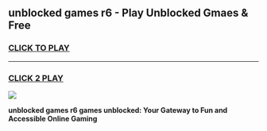 
## unblocked games r6 - Play Unblocked Gmaes & Free
<h3>
<a href="https://news.freeplayer.one?title=unblocked_games_r6&ref=23F">CLICK TO PLAY</a></h3>
<hr>

<h3>
<a href="https://news.freeplayer.one?title=unblocked_games_r6&ref=23F">CLICK 2 PLAY</a>
  
</h3>

<a href="https://news.freeplayer.one?title=unblocked_games_r6&ref=23F/"><img src="https://clearcache.store/games.png"></a>


**unblocked games r6 games unblocked: Your Gateway to Fun and Accessible Online Gaming**

